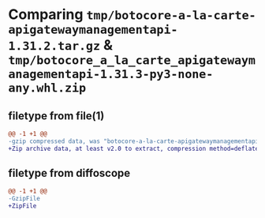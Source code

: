 # Comparing `tmp/botocore-a-la-carte-apigatewaymanagementapi-1.31.2.tar.gz` & `tmp/botocore_a_la_carte_apigatewaymanagementapi-1.31.3-py3-none-any.whl.zip`

## filetype from file(1)

```diff
@@ -1 +1 @@
-gzip compressed data, was "botocore-a-la-carte-apigatewaymanagementapi-1.31.2.tar", last modified: Wed Jul 12 01:44:19 2023, max compression
+Zip archive data, at least v2.0 to extract, compression method=deflate
```

## filetype from diffoscope

```diff
@@ -1 +1 @@
-GzipFile
+ZipFile
```

